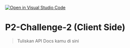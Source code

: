 [![Open in Visual Studio Code](https://classroom.github.com/assets/open-in-vscode-718a45dd9cf7e7f842a935f5ebbe5719a5e09af4491e668f4dbf3b35d5cca122.svg)](https://classroom.github.com/online_ide?assignment_repo_id=12746174&assignment_repo_type=AssignmentRepo)
# P2-Challenge-2 (Client Side)

> Tuliskan API Docs kamu di sini
